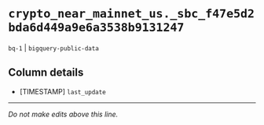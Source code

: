 # `crypto_near_mainnet_us._sbc_f47e5d2bda6d449a9e6a3538b9131247`
`bq-1` | `bigquery-public-data`

## Column details
* [TIMESTAMP] `last_update`

-------------------------------------------------------------------------------
*Do not make edits above this line.*
